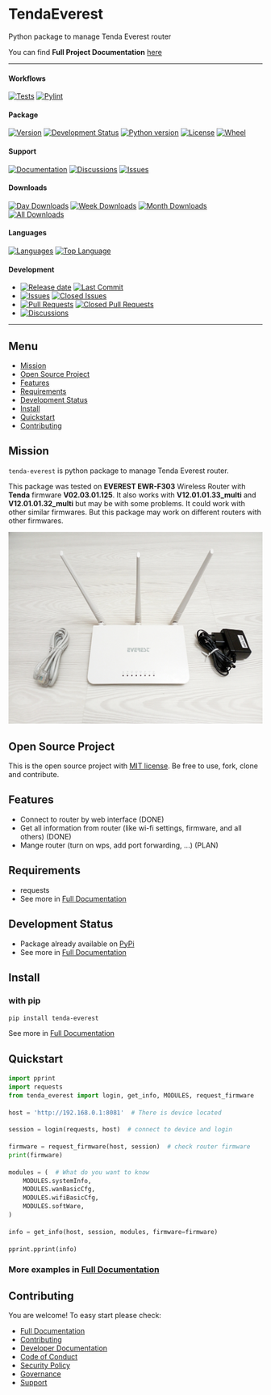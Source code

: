 # TendaEverest

Python package to manage Tenda Everest router

You can find **Full Project Documentation** [here][documentation_path]

<hr>

#### Workflows
[![Tests](https://github.com/quillcraftsman/tenda-everest/actions/workflows/run-tests.yml/badge.svg?branch=main)](https://github.com/quillcraftsman/tenda-everest/actions/workflows/run-tests.yml)
[![Pylint](https://github.com/quillcraftsman/tenda-everest/actions/workflows/lint.yml/badge.svg?branch=main)](https://github.com/quillcraftsman/tenda-everest/actions/workflows/lint.yml)

#### Package
[![Version](https://img.shields.io/pypi/v/tenda-everest.svg)](https://pypi.python.org/pypi/tenda-everest/)
[![Development Status](https://img.shields.io/pypi/status/tenda-everest.svg)](https://pypi.python.org/pypi/tenda-everest)
[![Python version](https://img.shields.io/pypi/pyversions/tenda-everest.svg)](https://pypi.python.org/pypi/tenda-everest/)
[![License](https://img.shields.io/pypi/l/tenda-everest)](https://github.com/quillcraftsman/tenda-everest/blob/main/LICENSE)
[![Wheel](https://img.shields.io/pypi/wheel/tenda-everest.svg)](https://pypi.python.org/pypi/tenda-everest/)

#### Support
[![Documentation](https://img.shields.io/badge/docs-0094FF.svg)][documentation_path]
[![Discussions](https://img.shields.io/badge/discussions-ff0068.svg)](https://github.com/quillcraftsman/tenda-everest/discussions/)
[![Issues](https://img.shields.io/badge/issues-11AE13.svg)](https://github.com/quillcraftsman/tenda-everest/issues/)

#### Downloads
[![Day Downloads](https://img.shields.io/pypi/dd/tenda-everest)](https://pepy.tech/project/tenda-everest)
[![Week Downloads](https://img.shields.io/pypi/dw/tenda-everest)](https://pepy.tech/project/tenda-everest)
[![Month Downloads](https://img.shields.io/pypi/dm/tenda-everest)](https://pepy.tech/project/tenda-everest)
[![All Downloads](https://img.shields.io/pepy/dt/tenda-everest)](https://pepy.tech/project/tenda-everest)

#### Languages
[![Languages](https://img.shields.io/github/languages/count/quillcraftsman/tenda-everest)](https://github.com/quillcraftsman/tenda-everest)
[![Top Language](https://img.shields.io/github/languages/top/quillcraftsman/tenda-everest)](https://github.com/quillcraftsman/tenda-everest)

#### Development
- [![Release date](https://img.shields.io/github/release-date/quillcraftsman/tenda-everest
)](https://github.com/quillcraftsman/tenda-everest/releases)
[![Last Commit](https://img.shields.io/github/last-commit/quillcraftsman/tenda-everest/main
)](https://github.com/quillcraftsman/tenda-everest)
- [![Issues](https://img.shields.io/github/issues/quillcraftsman/tenda-everest
)](https://github.com/quillcraftsman/tenda-everest/issues/)
[![Closed Issues](https://img.shields.io/github/issues-closed/quillcraftsman/tenda-everest
)](https://github.com/quillcraftsman/tenda-everest/issues/)
- [![Pull Requests](https://img.shields.io/github/issues-pr/quillcraftsman/tenda-everest
)](https://github.com/quillcraftsman/tenda-everest/pulls)
[![Closed Pull Requests](https://img.shields.io/github/issues-pr-closed-raw/quillcraftsman/tenda-everest
)](https://github.com/quillcraftsman/tenda-everest/pulls)
- [![Discussions](https://img.shields.io/github/discussions/quillcraftsman/tenda-everest
)](https://github.com/quillcraftsman/tenda-everest/discussions/)

[//]: # (#### Repository Stats)

[//]: # ([![Stars]&#40;https://img.shields.io/github/stars/quillcraftsman/tenda-everest)

[//]: # (&#41;]&#40;https://github.com/quillcraftsman/tenda-everest&#41;)

[//]: # ([![Contributors]&#40;https://img.shields.io/github/contributors/quillcraftsman/tenda-everest)

[//]: # (&#41;]&#40;https://github.com/quillcraftsman/tenda-everestgraphs/contributors&#41;)

[//]: # ([![Forks]&#40;https://img.shields.io/github/forks/quillcraftsman/tenda-everest)

[//]: # (&#41;]&#40;https://github.com/quillcraftsman/tenda-everest&#41;)

<hr>

## Menu

- [Mission](#mission)
- [Open Source Project](#open-source-project)
- [Features](#features)
- [Requirements](#requirements)
- [Development Status](#development-status)
- [Install](#install)
- [Quickstart](#quickstart)
- [Contributing](#contributing)

## Mission

`tenda-everest` is python package to manage Tenda Everest router.

This package was tested on **EVEREST EWR-F303** Wireless Router with **Tenda** firmware **V02.03.01.125**. 
It also works with **V12.01.01.33_multi** and **V12.01.01.32_multi** but may be with some problems.
It could work with other similar firmwares.
But this package may work on different routers with other firmwares.

![Everest ewr-f303 router picture](https://github.com/quillcraftsman/tenda-everest/blob/main/everest.jpeg)

## Open Source Project

This is the open source project with [MIT license](LICENSE). 
Be free to use, fork, clone and contribute.

## Features

- Connect to router by web interface (DONE)
- Get all information from router (like wi-fi settings, firmware, and all others) (DONE)
- Mange router (turn on wps, add port forwarding, ...) (PLAN)

## Requirements

- requests
- See more in [Full Documentation](https://quillcraftsman.github.io/tenda-everest/about.html#requirements)

## Development Status

- Package already available on [PyPi](https://pypi.org/project/tenda-everest/)
- See more in [Full Documentation](https://quillcraftsman.github.io/tenda-everest/about.html#development-status)

## Install

### with pip

```commandline
pip install tenda-everest
```

See more in [Full Documentation](https://quillcraftsman.github.io/tenda-everest/install.html)

## Quickstart

```python
import pprint
import requests
from tenda_everest import login, get_info, MODULES, request_firmware 

host = 'http://192.168.0.1:8081'  # There is device located

session = login(requests, host)  # connect to device and login

firmware = request_firmware(host, session)  # check router firmware
print(firmware)

modules = (  # What do you want to know
    MODULES.systemInfo,
    MODULES.wanBasicCfg,
    MODULES.wifiBasicCfg,
    MODULES.softWare,
)

info = get_info(host, session, modules, firmware=firmware)

pprint.pprint(info)
```

### More examples in [Full Documentation][documentation_path]

## Contributing

You are welcome! To easy start please check:
- [Full Documentation][documentation_path]
- [Contributing](CONTRIBUTING.md)
- [Developer Documentation](https://quillcraftsman.github.io/tenda-everest/dev_documentation.html)
- [Code of Conduct](CODE_OF_CONDUCT.md)
- [Security Policy](SECURITY.md)
- [Governance](GOVERNANCE.md)
- [Support](SUPPORT.md)

[documentation_path]: https://quillcraftsman.github.io/tenda-everest